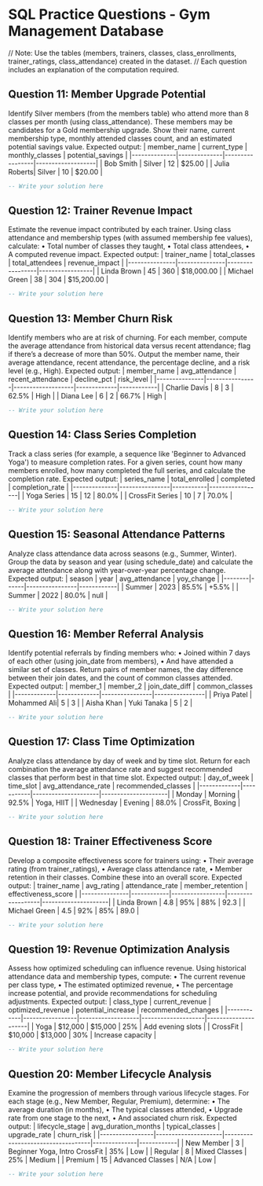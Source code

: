 # SQL Practice Questions - Gym Management Database
// Note: Use the tables (members, trainers, classes, class_enrollments, trainer_ratings, class_attendance) created in the dataset.
// Each question includes an explanation of the computation required.


## Question 11: Member Upgrade Potential
Identify Silver members (from the members table) who attend more than 8 classes per month (using class_attendance).
These members may be candidates for a Gold membership upgrade.
Show their name, current membership type, monthly attended classes count, and an estimated potential savings value.
Expected output:
| member_name  | current_type | monthly_classes | potential_savings |
|--------------|--------------|-----------------|-------------------|
| Bob Smith    | Silver       | 12              | $25.00            |
| Julia Roberts| Silver       | 10              | $20.00            |

```sql
-- Write your solution here
```

## Question 12: Trainer Revenue Impact
Estimate the revenue impact contributed by each trainer.
Using class attendance and membership types (with assumed membership fee values), calculate:
• Total number of classes they taught,
• Total class attendees,
• A computed revenue impact.
Expected output:
| trainer_name  | total_classes | total_attendees | revenue_impact  |
|---------------|---------------|-----------------|-----------------|
| Linda Brown   | 45            | 360             | $18,000.00      |
| Michael Green | 38            | 304             | $15,200.00      |

```sql
-- Write your solution here
```

## Question 13: Member Churn Risk
Identify members who are at risk of churning. 
For each member, compute the average attendance from historical data versus recent attendance; flag if there’s a decrease of more than 50%.
Output the member name, their average attendance, recent attendance, the percentage decline, and a risk level (e.g., High).
Expected output:
| member_name   | avg_attendance | recent_attendance | decline_pct | risk_level |
|---------------|----------------|-------------------|-------------|------------|
| Charlie Davis | 8              | 3                 | 62.5%       | High       |
| Diana Lee     | 6              | 2                 | 66.7%       | High       |

```sql
-- Write your solution here
```

## Question 14: Class Series Completion
Track a class series (for example, a sequence like 'Beginner to Advanced Yoga') to measure completion rates.
For a given series, count how many members enrolled, how many completed the full series, and calculate the completion rate.
Expected output:
| series_name  | total_enrolled | completed | completion_rate |
|--------------|----------------|-----------|-----------------|
| Yoga Series  | 15             | 12        | 80.0%           |
| CrossFit Series | 10         | 7         | 70.0%           |

```sql
-- Write your solution here
```

## Question 15: Seasonal Attendance Patterns
Analyze class attendance data across seasons (e.g., Summer, Winter).
Group the data by season and year (using schedule_date) and calculate the average attendance along with year-over-year percentage change.
Expected output:
| season | year | avg_attendance | yoy_change |
|--------|------|----------------|------------|
| Summer | 2023 | 85.5%         | +5.5%      |
| Summer | 2022 | 80.0%         | null       |

```sql
-- Write your solution here
```

## Question 16: Member Referral Analysis
Identify potential referrals by finding members who:
• Joined within 7 days of each other (using join_date from members),
• And have attended a similar set of classes.
Return pairs of member names, the day difference between their join dates, and the count of common classes attended.
Expected output:
| member_1    | member_2    | join_date_diff | common_classes |
|-------------|-------------|----------------|----------------|
| Priya Patel | Mohammed Ali| 5              | 3              |
| Aisha Khan  | Yuki Tanaka | 5              | 2              |

```sql
-- Write your solution here
```

## Question 17: Class Time Optimization
Analyze class attendance by day of week and by time slot.
Return for each combination the average attendance rate and suggest recommended classes that perform best in that time slot.
Expected output:
| day_of_week | time_slot | avg_attendance_rate | recommended_classes |
|-------------|-----------|---------------------|---------------------|
| Monday      | Morning   | 92.5%              | Yoga, HIIT          |
| Wednesday   | Evening   | 88.0%              | CrossFit, Boxing    |

```sql
-- Write your solution here
```

## Question 18: Trainer Effectiveness Score
Develop a composite effectiveness score for trainers using:
• Their average rating (from trainer_ratings),
• Average class attendance rate,
• Member retention in their classes.
Combine these into an overall score.
Expected output:
| trainer_name  | avg_rating | attendance_rate | member_retention | effectiveness_score |
|---------------|------------|-----------------|------------------|---------------------|
| Linda Brown   | 4.8        | 95%             | 88%              | 92.3                |
| Michael Green | 4.5        | 92%             | 85%              | 89.0                |

```sql
-- Write your solution here
```

## Question 19: Revenue Optimization Analysis
Assess how optimized scheduling can influence revenue.
Using historical attendance data and membership types, compute:
• The current revenue per class type,
• The estimated optimized revenue,
• The percentage increase potential,
and provide recommendations for scheduling adjustments.
Expected output:
| class_type | current_revenue | optimized_revenue | potential_increase | recommended_changes |
|------------|-----------------|-------------------|--------------------|---------------------|
| Yoga       | $12,000         | $15,000           | 25%                | Add evening slots   |
| CrossFit   | $10,000         | $13,000           | 30%                | Increase capacity   |

```sql
-- Write your solution here
```

## Question 20: Member Lifecycle Analysis
Examine the progression of members through various lifecycle stages.
For each stage (e.g., New Member, Regular, Premium), determine:
• The average duration (in months),
• The typical classes attended,
• Upgrade rate from one stage to the next,
• And associated churn risk.
Expected output:
| lifecycle_stage | avg_duration_months | typical_classes                   | upgrade_rate | churn_risk |
|-----------------|---------------------|-----------------------------------|--------------|------------|
| New Member      | 3                   | Beginner Yoga, Intro CrossFit     | 35%          | Low        |
| Regular         | 8                   | Mixed Classes                     | 25%          | Medium     |
| Premium         | 15                  | Advanced Classes                  | N/A          | Low        |

```sql
-- Write your solution here
```
